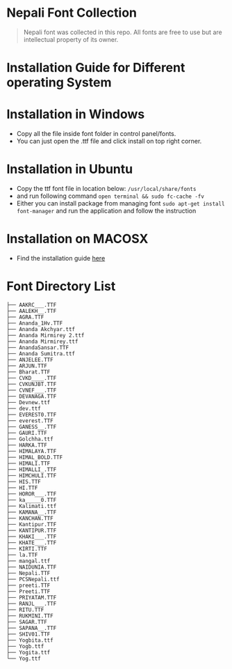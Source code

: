 # Nepali Font Collection
> Nepali font was collected in this repo. All fonts are free to use but are intellectual property of its owner.

# Installation Guide for Different operating System

# Installation in Windows
* Copy all the file inside font folder in control panel/fonts.
* You can just open the .ttf file and click install on top right corner.


# Installation in Ubuntu
* Copy the ttf font file in location below:
 ``` /usr/local/share/fonts ```
* and run following command
 ``` open terminal && sudo fc-cache -fv ```
* Either you can install package from managing font
``` sudo apt-get install font-manager ```
    and run the application and follow the instruction
 # Installation on MACOSX

* Find the installation guide [here](https://github.com/user/repo/blob/branch/other_file.md)
# Font Directory List
```
├── AAKRC___.TTF
├── AALEKH__.TTF
├── AGRA.TTF
├── Ananda_1Hv.TTF
├── Ananda Akchyar.ttf
├── Ananda Mirmirey 2.ttf
├── Ananda Mirmirey.ttf
├── AnandaSansar.TTF
├── Ananda Sumitra.ttf
├── ANJELEE.TTF
├── ARJUN.TTF
├── Bharat.TTF
├── CVKD____.TTF
├── CVKUNJBT.TTF
├── CVNEF___.TTF
├── DEVANAGA.TTF
├── Devnew.ttf
├── dev.ttf
├── EVEREST0.TTF
├── everest.TTF
├── GANESS__.TTF
├── GAURI.TTF
├── Golchha.ttf
├── HARKA.TTF
├── HIMALAYA.TTF
├── HIMAL_BOLD.TTF
├── HIMALI.TTF
├── HIMALLI_.TTF
├── HIMCHULI.TTF
├── HIS.TTF
├── HI.TTF
├── HOROR___.TTF
├── ka_____0.TTF
├── Kalimati.ttf
├── KAMANA__.TTF
├── KANCHAN.TTF
├── Kantipur.TTF
├── KANTIPUR.TTF
├── KHAKI___.TTF
├── KHATE___.TTF
├── KIRTI.TTF
├── la.TTF
├── mangal.ttf
├── NAIDUNIA.TTF
├── Nepali.TTF
├── PCSNepali.ttf
├── preeti.TTF
├── Preeti.TTF
├── PRIYATAM.TTF
├── RANJL___.TTF
├── RITU.TTF
├── RUKMINI.TTF
├── SAGAR.TTF
├── SAPANA__.TTF
├── SHIV01.TTF
├── Yogbita.ttf
├── Yogb.ttf
├── Yogita.ttf
└── Yog.ttf

```
